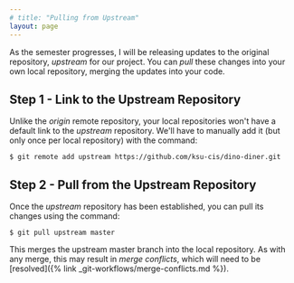 ```yaml
---
# title: "Pulling from Upstream"
layout: page
---
```

As the semester progresses, I will be releasing updates to the original repository, _upstream_ for our project.  You can _pull_ these changes into your own local repository, merging the updates into your code.

## Step 1 - Link to the Upstream Repository
Unlike the _origin_ remote repository, your local repositories won't have a default link to the _upstream_ repository.  We'll have to manually add it (but only once per local repository) with the command:

```
$ git remote add upstream https://github.com/ksu-cis/dino-diner.git
```

## Step 2 - Pull from the Upstream Repository
Once the _upstream_ repository has been established, you can pull its changes using the command:

```
$ git pull upstream master
```

This merges the upstream master branch into the local repository.  As with any merge, this may result in _merge conflicts_, which will need to be [resolved]({% link _git-workflows/merge-conflicts.md %}).
